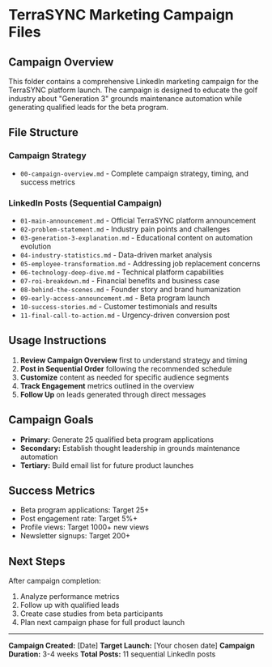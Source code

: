 # TerraSYNC Marketing Campaign Files

## Campaign Overview
This folder contains a comprehensive LinkedIn marketing campaign for the TerraSYNC platform launch. The campaign is designed to educate the golf industry about "Generation 3" grounds maintenance automation while generating qualified leads for the beta program.

## File Structure

### **Campaign Strategy**
- `00-campaign-overview.md` - Complete campaign strategy, timing, and success metrics

### **LinkedIn Posts (Sequential Campaign)**
- `01-main-announcement.md` - Official TerraSYNC platform announcement
- `02-problem-statement.md` - Industry pain points and challenges
- `03-generation-3-explanation.md` - Educational content on automation evolution
- `04-industry-statistics.md` - Data-driven market analysis
- `05-employee-transformation.md` - Addressing job replacement concerns
- `06-technology-deep-dive.md` - Technical platform capabilities
- `07-roi-breakdown.md` - Financial benefits and business case
- `08-behind-the-scenes.md` - Founder story and brand humanization
- `09-early-access-announcement.md` - Beta program launch
- `10-success-stories.md` - Customer testimonials and results
- `11-final-call-to-action.md` - Urgency-driven conversion post

## Usage Instructions

1. **Review Campaign Overview** first to understand strategy and timing
2. **Post in Sequential Order** following the recommended schedule
3. **Customize** content as needed for specific audience segments
4. **Track Engagement** metrics outlined in the overview
5. **Follow Up** on leads generated through direct messages

## Campaign Goals

- **Primary:** Generate 25 qualified beta program applications
- **Secondary:** Establish thought leadership in grounds maintenance automation
- **Tertiary:** Build email list for future product launches

## Success Metrics

- Beta program applications: Target 25+
- Post engagement rate: Target 5%+  
- Profile views: Target 1000+ new views
- Newsletter signups: Target 200+

## Next Steps

After campaign completion:
1. Analyze performance metrics
2. Follow up with qualified leads
3. Create case studies from beta participants
4. Plan next campaign phase for full product launch

---

**Campaign Created:** [Date]
**Target Launch:** [Your chosen date]
**Campaign Duration:** 3-4 weeks
**Total Posts:** 11 sequential LinkedIn posts